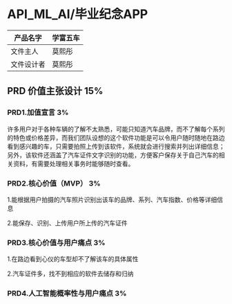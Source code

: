 # API_ML_AI/毕业纪念APP

|   产品名字  |   学富五车  |
| --- | --- |
|    文件主人 |   莫熙彤  |
|    文件设计者 |  莫熙彤   |

## PRD 价值主张设计 15%

### PRD1.加值宣言 3%
许多用户对于各种车辆的了解不太熟悉，可能只知道汽车品牌，而不了解每个系列的特色或价格差异，而我们团队设想的这个软件功能是可以令用户随时随地在路边看到感兴趣的车，只需要拍照上传到该软件，系统就会进行搜索并列出详细信息；另外，该软件还涵盖了汽车证件文字识别的功能，方便客户保存关于自己汽车的相关资料，有需要处理相关事务时能够随时查看。

### PRD2.核心价值（MVP） 3%
1.能根据用户拍摄的汽车照片识别出该车的品牌、系列、汽车指数、价格等详细信息

2.能保存、识别、上传用户所上传的汽车证件

### PRD3.核心价值与用户痛点 3%
1.在路边看到心仪的车型却不了解该车的具体属性

2.汽车证件多，找不到相应的软件去储存和归纳

### PRD4.人工智能概率性与用户痛点 3%
